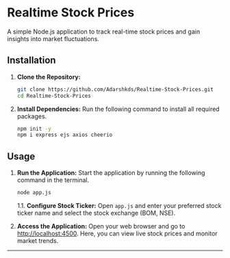 # Realtime Stock Prices

A simple Node.js application to track real-time stock prices and gain insights into market fluctuations.

## Installation

1. **Clone the Repository:**
   ```bash
   git clone https://github.com/Adarshkds/Realtime-Stock-Prices.git
   cd Realtime-Stock-Prices
   ```

2. **Install Dependencies:**
   Run the following command to install all required packages.
   ```bash
   npm init -y
   npm i express ejs axios cheerio
   ```

## Usage

1. **Run the Application:**
   Start the application by running the following command in the terminal.
   ```bash
   node app.js
   ```
   
   1.1. **Configure Stock Ticker:**
       Open `app.js` and enter your preferred stock ticker name and select the stock exchange (BOM, NSE).

2. **Access the Application:**
   Open your web browser and go to [http://localhost:4500](http://localhost:4500). Here, you can view live stock prices and monitor market trends.

---
